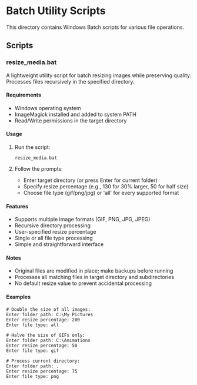 # Batch Utility Scripts

This directory contains Windows Batch scripts for various file operations.

## Scripts

### resize_media.bat

A lightweight utility script for batch resizing images while preserving quality. Processes files recursively in the specified directory.

#### Requirements
- Windows operating system
- ImageMagick installed and added to system PATH
- Read/Write permissions in the target directory

#### Usage

1. Run the script:
   ```batch
   resize_media.bat
   ```

2. Follow the prompts:
   - Enter target directory (or press Enter for current folder)
   - Specify resize percentage (e.g., 130 for 30% larger, 50 for half size)
   - Choose file type (gif/png/jpg) or 'all' for every supported format

#### Features
- Supports multiple image formats (GIF, PNG, JPG, JPEG)
- Recursive directory processing
- User-specified resize percentage
- Single or all file type processing
- Simple and straightforward interface

#### Notes
- Original files are modified in place; make backups before running
- Processes all matching files in target directory and subdirectories
- No default resize value to prevent accidental processing

#### Examples
```batch
# Double the size of all images:
Enter folder path: C:\My Pictures
Enter resize percentage: 200
Enter file type: all

# Halve the size of GIFs only:
Enter folder path: C:\Animations
Enter resize percentage: 50
Enter file type: gif

# Process current directory:
Enter folder path: .
Enter resize percentage: 75
Enter file type: png
``` 